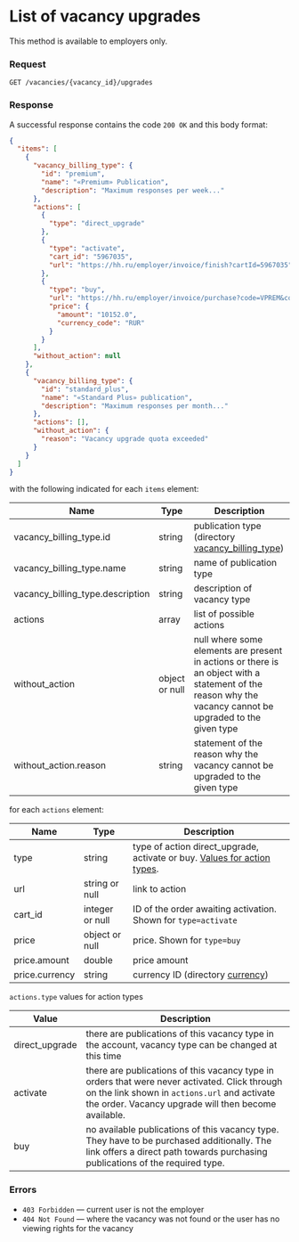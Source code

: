 # List of vacancy upgrades

This method is available to employers only.

### Request

```
GET /vacancies/{vacancy_id}/upgrades
```

### Response

A successful response contains the code `200 OK` and this body format:

```json
{
  "items": [
    {
      "vacancy_billing_type": {
        "id": "premium",
        "name": "«Premium» Publication",
        "description": "Maximum responses per week..."
      },
      "actions": [
        {
          "type": "direct_upgrade"
        },
        {
          "type": "activate",
          "cart_id": "5967035",
          "url": "https://hh.ru/employer/invoice/finish?cartId=5967035"
        },
        {
          "type": "buy",
          "url": "https://hh.ru/employer/invoice/purchase?code=VPREM&count=1",
          "price": {
            "amount": "10152.0",
            "currency_code": "RUR"
          }
        }
      ],
      "without_action": null
    },
    {
      "vacancy_billing_type": {
        "id": "standard_plus",
        "name": "«Standard Plus» publication",
        "description": "Maximum responses per month..."
      },
      "actions": [],
      "without_action": {
        "reason": "Vacancy upgrade quota exceeded"
      }
    }
  ]
}
```

with the following indicated for each `items` element:

Name | Type | Description
---- | --- | ---
vacancy_billing_type.id | string | publication type (directory [vacancy_billing_type](https://github.com/hhru/api/blob/master/docs_eng/dictionaries.md))
vacancy_billing_type.name | string | name of publication type
vacancy_billing_type.description | string | description of vacancy type
actions | array | list of possible actions
without_action | object or null | null where some elements are present in actions or there is an object with a statement of the reason why the vacancy cannot be upgraded to the given type
without_action.reason | string | statement of the reason why the vacancy cannot be upgraded to the given type

for each `actions` element:

Name | Type | Description
---- | --- | ---
type | string | type of action direct_upgrade, activate or buy. [Values for action types](#action_types).
url | string or null | link to action
cart_id | integer or null | ID of the order awaiting activation. Shown for `type=activate`
price | object or null | price. Shown for `type=buy`
price.amount | double | price amount
price.currency | string | currency ID (directory [currency](https://github.com/hhru/api/blob/master/docs_eng/dictionaries.md))

<a name="action_types"></a>
`actions.type` values for action types

Value | Description
---- | --- 
direct_upgrade | there are publications of this vacancy type in the account, vacancy type can be changed at this time
activate | there are publications of this vacancy type in orders that were never activated. Click through on the link shown in `actions.url` and activate the order. Vacancy upgrade will then become available.
buy | no available publications of this vacancy type. They have to be purchased additionally. The link offers a direct path towards purchasing publications of the required type.

### Errors

* `403 Forbidden` — current user is not the employer
* `404 Not Found` — where the vacancy was not found or the user has no viewing rights for the vacancy
